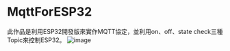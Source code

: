 # MqttForESP32
此作品是利用ESP32開發版來實作MQTT協定，並利用on、off、state check三種Topic來控制ESP32。
![image](https://imgur.com/a/l7e1JBp)
